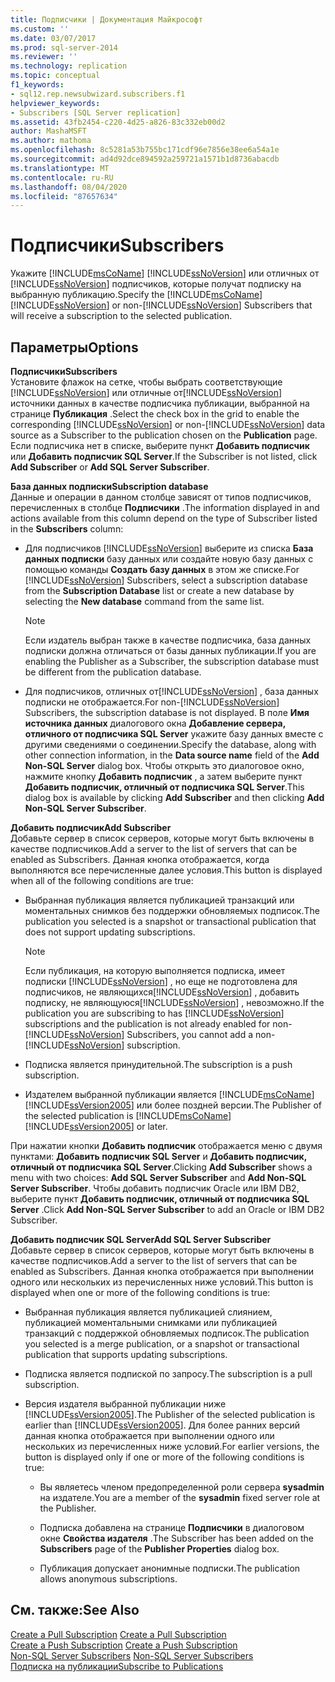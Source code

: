 ```yaml
---
title: Подписчики | Документация Майкрософт
ms.custom: ''
ms.date: 03/07/2017
ms.prod: sql-server-2014
ms.reviewer: ''
ms.technology: replication
ms.topic: conceptual
f1_keywords:
- sql12.rep.newsubwizard.subscribers.f1
helpviewer_keywords:
- Subscribers [SQL Server replication]
ms.assetid: 43fb2454-c220-4d25-a826-83c332eb00d2
author: MashaMSFT
ms.author: mathoma
ms.openlocfilehash: 8c5281a53b755bc171cdf96e7856e38ee6a54a1e
ms.sourcegitcommit: ad4d92dce894592a259721a1571b1d8736abacdb
ms.translationtype: MT
ms.contentlocale: ru-RU
ms.lasthandoff: 08/04/2020
ms.locfileid: "87657634"
---
```

# <a name="subscribers"></a><span data-ttu-id="44645-102">Подписчики</span><span class="sxs-lookup"><span data-stu-id="44645-102">Subscribers</span></span>
  <span data-ttu-id="44645-103">Укажите [!INCLUDE[msCoName](../../includes/msconame-md.md)] [!INCLUDE[ssNoVersion](../../includes/ssnoversion-md.md)] или отличных от [!INCLUDE[ssNoVersion](../../includes/ssnoversion-md.md)] подписчиков, которые получат подписку на выбранную публикацию.</span><span class="sxs-lookup"><span data-stu-id="44645-103">Specify the [!INCLUDE[msCoName](../../includes/msconame-md.md)] [!INCLUDE[ssNoVersion](../../includes/ssnoversion-md.md)] or non-[!INCLUDE[ssNoVersion](../../includes/ssnoversion-md.md)] Subscribers that will receive a subscription to the selected publication.</span></span>  
  
## <a name="options"></a><span data-ttu-id="44645-104">Параметры</span><span class="sxs-lookup"><span data-stu-id="44645-104">Options</span></span>  
 <span data-ttu-id="44645-105">**Подписчики**</span><span class="sxs-lookup"><span data-stu-id="44645-105">**Subscribers**</span></span>  
 <span data-ttu-id="44645-106">Установите флажок на сетке, чтобы выбрать соответствующие [!INCLUDE[ssNoVersion](../../includes/ssnoversion-md.md)] или отличные от[!INCLUDE[ssNoVersion](../../includes/ssnoversion-md.md)] источники данных в качестве подписчика публикации, выбранной на странице **Публикация** .</span><span class="sxs-lookup"><span data-stu-id="44645-106">Select the check box in the grid to enable the corresponding [!INCLUDE[ssNoVersion](../../includes/ssnoversion-md.md)] or non-[!INCLUDE[ssNoVersion](../../includes/ssnoversion-md.md)] data source as a Subscriber to the publication chosen on the **Publication** page.</span></span> <span data-ttu-id="44645-107">Если подписчика нет в списке, выберите пункт **Добавить подписчик** или **Добавить подписчик SQL Server**.</span><span class="sxs-lookup"><span data-stu-id="44645-107">If the Subscriber is not listed, click **Add Subscriber** or **Add SQL Server Subscriber**.</span></span>  
  
 <span data-ttu-id="44645-108">**База данных подписки**</span><span class="sxs-lookup"><span data-stu-id="44645-108">**Subscription database**</span></span>  
 <span data-ttu-id="44645-109">Данные и операции в данном столбце зависят от типов подписчиков, перечисленных в столбце **Подписчики** .</span><span class="sxs-lookup"><span data-stu-id="44645-109">The information displayed in and actions available from this column depend on the type of Subscriber listed in the **Subscribers** column:</span></span>  
  
-   <span data-ttu-id="44645-110">Для подписчиков [!INCLUDE[ssNoVersion](../../includes/ssnoversion-md.md)] выберите из списка **База данных подписки** базу данных или создайте новую базу данных с помощью команды **Создать базу данных** в этом же списке.</span><span class="sxs-lookup"><span data-stu-id="44645-110">For [!INCLUDE[ssNoVersion](../../includes/ssnoversion-md.md)] Subscribers, select a subscription database from the **Subscription Database** list or create a new database by selecting the **New database** command from the same list.</span></span>  
  
    > [!NOTE]  
    >  <span data-ttu-id="44645-111">Если издатель выбран также в качестве подписчика, база данных подписки должна отличаться от базы данных публикации.</span><span class="sxs-lookup"><span data-stu-id="44645-111">If you are enabling the Publisher as a Subscriber, the subscription database must be different from the publication database.</span></span>  
  
-   <span data-ttu-id="44645-112">Для подписчиков, отличных от[!INCLUDE[ssNoVersion](../../includes/ssnoversion-md.md)] , база данных подписки не отображается.</span><span class="sxs-lookup"><span data-stu-id="44645-112">For non-[!INCLUDE[ssNoVersion](../../includes/ssnoversion-md.md)] Subscribers, the subscription database is not displayed.</span></span> <span data-ttu-id="44645-113">В поле **Имя источника данных** диалогового окна **Добавление сервера, отличного от подписчика SQL Server** укажите базу данных вместе с другими сведениями о соединении.</span><span class="sxs-lookup"><span data-stu-id="44645-113">Specify the database, along with other connection information, in the **Data source name** field of the **Add Non-SQL Server** dialog box.</span></span> <span data-ttu-id="44645-114">Чтобы открыть это диалоговое окно, нажмите кнопку **Добавить подписчик** , а затем выберите пункт **Добавить подписчик, отличный от подписчика SQL Server**.</span><span class="sxs-lookup"><span data-stu-id="44645-114">This dialog box is available by clicking **Add Subscriber** and then clicking **Add Non-SQL Server Subscriber**.</span></span>  
  
 <span data-ttu-id="44645-115">**Добавить подписчик**</span><span class="sxs-lookup"><span data-stu-id="44645-115">**Add Subscriber**</span></span>  
 <span data-ttu-id="44645-116">Добавьте сервер в список серверов, которые могут быть включены в качестве подписчиков.</span><span class="sxs-lookup"><span data-stu-id="44645-116">Add a server to the list of servers that can be enabled as Subscribers.</span></span> <span data-ttu-id="44645-117">Данная кнопка отображается, когда выполняются все перечисленные далее условия.</span><span class="sxs-lookup"><span data-stu-id="44645-117">This button is displayed when all of the following conditions are true:</span></span>  
  
-   <span data-ttu-id="44645-118">Выбранная публикация является публикацией транзакций или моментальных снимков без поддержки обновляемых подписок.</span><span class="sxs-lookup"><span data-stu-id="44645-118">The publication you selected is a snapshot or transactional publication that does not support updating subscriptions.</span></span>  
  
    > [!NOTE]  
    >  <span data-ttu-id="44645-119">Если публикация, на которую выполняется подписка, имеет подписки [!INCLUDE[ssNoVersion](../../includes/ssnoversion-md.md)] , но еще не подготовлена для подписчиков, не являющихся[!INCLUDE[ssNoVersion](../../includes/ssnoversion-md.md)] , добавить подписку, не являющуюся[!INCLUDE[ssNoVersion](../../includes/ssnoversion-md.md)] , невозможно.</span><span class="sxs-lookup"><span data-stu-id="44645-119">If the publication you are subscribing to has [!INCLUDE[ssNoVersion](../../includes/ssnoversion-md.md)] subscriptions and the publication is not already enabled for non-[!INCLUDE[ssNoVersion](../../includes/ssnoversion-md.md)] Subscribers, you cannot add a non-[!INCLUDE[ssNoVersion](../../includes/ssnoversion-md.md)] subscription.</span></span>  
  
-   <span data-ttu-id="44645-120">Подписка является принудительной.</span><span class="sxs-lookup"><span data-stu-id="44645-120">The subscription is a push subscription.</span></span>  
  
-   <span data-ttu-id="44645-121">Издателем выбранной публикации является [!INCLUDE[msCoName](../../includes/msconame-md.md)] [!INCLUDE[ssVersion2005](../../includes/ssversion2005-md.md)] или более поздней версии.</span><span class="sxs-lookup"><span data-stu-id="44645-121">The Publisher of the selected publication is [!INCLUDE[msCoName](../../includes/msconame-md.md)] [!INCLUDE[ssVersion2005](../../includes/ssversion2005-md.md)] or later.</span></span>  
  
 <span data-ttu-id="44645-122">При нажатии кнопки **Добавить подписчик** отображается меню с двумя пунктами: **Добавить подписчик SQL Server** и **Добавить подписчик, отличный от подписчика SQL Server**.</span><span class="sxs-lookup"><span data-stu-id="44645-122">Clicking **Add Subscriber** shows a menu with two choices: **Add SQL Server Subscriber** and **Add Non-SQL Server Subscriber**.</span></span> <span data-ttu-id="44645-123">Чтобы добавить подписчик Oracle или IBM DB2, выберите пункт **Добавить подписчик, отличный от подписчика SQL Server** .</span><span class="sxs-lookup"><span data-stu-id="44645-123">Click **Add Non-SQL Server Subscriber** to add an Oracle or IBM DB2 Subscriber.</span></span>  
  
 <span data-ttu-id="44645-124">**Добавить подписчик SQL Server**</span><span class="sxs-lookup"><span data-stu-id="44645-124">**Add SQL Server Subscriber**</span></span>  
 <span data-ttu-id="44645-125">Добавьте сервер в список серверов, которые могут быть включены в качестве подписчиков.</span><span class="sxs-lookup"><span data-stu-id="44645-125">Add a server to the list of servers that can be enabled as Subscribers.</span></span> <span data-ttu-id="44645-126">Данная кнопка отображается при выполнении одного или нескольких из перечисленных ниже условий.</span><span class="sxs-lookup"><span data-stu-id="44645-126">This button is displayed when one or more of the following conditions is true:</span></span>  
  
-   <span data-ttu-id="44645-127">Выбранная публикация является публикацией слиянием, публикацией моментальными снимками или публикацией транзакций с поддержкой обновляемых подписок.</span><span class="sxs-lookup"><span data-stu-id="44645-127">The publication you selected is a merge publication, or a snapshot or transactional publication that supports updating subscriptions.</span></span>  
  
-   <span data-ttu-id="44645-128">Подписка является подпиской по запросу.</span><span class="sxs-lookup"><span data-stu-id="44645-128">The subscription is a pull subscription.</span></span>  
  
-   <span data-ttu-id="44645-129">Версия издателя выбранной публикации ниже [!INCLUDE[ssVersion2005](../../includes/ssversion2005-md.md)].</span><span class="sxs-lookup"><span data-stu-id="44645-129">The Publisher of the selected publication is earlier than [!INCLUDE[ssVersion2005](../../includes/ssversion2005-md.md)].</span></span> <span data-ttu-id="44645-130">Для более ранних версий данная кнопка отображается при выполнении одного или нескольких из перечисленных ниже условий.</span><span class="sxs-lookup"><span data-stu-id="44645-130">For earlier versions, the button is displayed only if one or more of the following conditions is true:</span></span>  
  
    -   <span data-ttu-id="44645-131">Вы являетесь членом предопределенной роли сервера **sysadmin** на издателе.</span><span class="sxs-lookup"><span data-stu-id="44645-131">You are a member of the **sysadmin** fixed server role at the Publisher.</span></span>  
  
    -   <span data-ttu-id="44645-132">Подписка добавлена на странице **Подписчики** в диалоговом окне **Свойства издателя** .</span><span class="sxs-lookup"><span data-stu-id="44645-132">The Subscriber has been added on the **Subscribers** page of the **Publisher Properties** dialog box.</span></span>  
  
    -   <span data-ttu-id="44645-133">Публикация допускает анонимные подписки.</span><span class="sxs-lookup"><span data-stu-id="44645-133">The publication allows anonymous subscriptions.</span></span>  
  
## <a name="see-also"></a><span data-ttu-id="44645-134">См. также:</span><span class="sxs-lookup"><span data-stu-id="44645-134">See Also</span></span>  
 <span data-ttu-id="44645-135">[Create a Pull Subscription](create-a-pull-subscription.md) </span><span class="sxs-lookup"><span data-stu-id="44645-135">[Create a Pull Subscription](create-a-pull-subscription.md) </span></span>  
 <span data-ttu-id="44645-136">[Create a Push Subscription](create-a-push-subscription.md) </span><span class="sxs-lookup"><span data-stu-id="44645-136">[Create a Push Subscription](create-a-push-subscription.md) </span></span>  
 <span data-ttu-id="44645-137">[Non-SQL Server Subscribers](non-sql/non-sql-server-subscribers.md) </span><span class="sxs-lookup"><span data-stu-id="44645-137">[Non-SQL Server Subscribers](non-sql/non-sql-server-subscribers.md) </span></span>  
 [<span data-ttu-id="44645-138">Подписка на публикации</span><span class="sxs-lookup"><span data-stu-id="44645-138">Subscribe to Publications</span></span>](subscribe-to-publications.md)  
  
  
